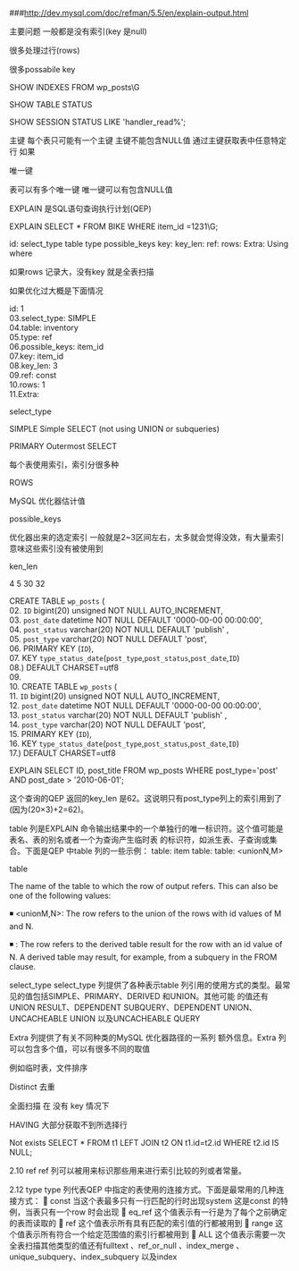 
###http://dev.mysql.com/doc/refman/5.5/en/explain-output.html

主要问题
一般都是没有索引(key 是null)

很多处理过行(rows)

很多possabile key


SHOW INDEXES FROM wp_posts\G

SHOW TABLE STATUS 

SHOW SESSION STATUS LIKE 'handler_read%';

主键
  每个表只可能有一个主键
  主键不能包含NULL值
  通过主键获取表中任意特定行
  如果

唯一键

  表可以有多个唯一键
  唯一键可以有包含NULL值
 



EXPLAIN 是SQL语句查询执行计划(QEP)




EXPLAIN SELECT * FROM BIKE WHERE item_id =1231\G;

id: 
select_type
table
type
possible_keys
key:
key_len:
ref:
rows:
Extra: Using where

如果rows 记录大，没有key 就是全表扫描





如果优化过大概是下面情况

id: 1  
03.select_type: SIMPLE  
04.table: inventory  
05.type: ref  
06.possible_keys: item_id  
07.key: item_id  
08.key_len: 3  
09.ref: const  
10.rows: 1  
11.Extra:  


select_type

SIMPLE Simple SELECT (not using UNION or subqueries) 

PRIMARY Outermost SELECT 



  


每个表使用索引，索引分很多种

ROWS

MySQL 优化器估计值




possible_keys

优化器出来的选定索引
一般就是2~3区间左右，太多就会觉得没效，有大量索引
意味这些索引没有被使用到


ken_len 

  4
  5
  30
  32

CREATE TABLE `wp_posts` (  
02. `ID` bigint(20) unsigned NOT NULL AUTO_INCREMENT,  
03. `post_date` datetime NOT NULL DEFAULT '0000-00-00 00:00:00',  
04. `post_status` varchar(20) NOT NULL DEFAULT 'publish' ,  
05. `post_type` varchar(20) NOT NULL DEFAULT 'post',  
06. PRIMARY KEY (`ID`),  
07. KEY `type_status_date`(`post_type`,`post_status`,`post_date`,`ID`)  
08.) DEFAULT CHARSET=utf8  
09.  
10. CREATE TABLE `wp_posts` (  
11. `ID` bigint(20) unsigned NOT NULL AUTO_INCREMENT,  
12. `post_date` datetime NOT NULL DEFAULT '0000-00-00 00:00:00',  
13. `post_status` varchar(20) NOT NULL DEFAULT 'publish' ,  
14. `post_type` varchar(20) NOT NULL DEFAULT 'post',  
15. PRIMARY KEY (`ID`),  
16. KEY `type_status_date`(`post_type`,`post_status`,`post_date`,`ID`)  
17.) DEFAULT CHARSET=utf8  


 EXPLAIN SELECT ID, post_title FROM wp_posts WHERE post_type='post' AND post_date > '2010-06-01';

这个查询的QEP 返回的key_len 是62。这说明只有post_type列上的索引用到了(因为(20×3)+2=62)。




table 列是EXPLAIN 命令输出结果中的一个单独行的唯一标识符。这个值可能是表名、表的别名或者一个为查询产生临时表
 的标识符，如派生表、子查询或集合。下面是QEP 中table 列的一些示例：
 table: item
 table: <derivedN>
 table: <unionN,M>

table 

The name of the table to which the row of output refers. This can also be one of the following values: 


◾ <unionM,N>: The row refers to the union of the rows with id values of M and N. 


◾ <derivedN>: The row refers to the derived table result for the row with an id value of N. A derived table may result, for example, from a subquery in the FROM clause. 



 select_type
 select_type 列提供了各种表示table 列引用的使用方式的类型。最常见的值包括SIMPLE、PRIMARY、DERIVED 和UNION。其他可能
 的值还有UNION RESULT、DEPENDENT SUBQUERY、DEPENDENT UNION、UNCACHEABLE UNION 以及UNCACHEABLE QUERY


Extra 列提供了有关不同种类的MySQL 优化器路径的一系列
 额外信息。Extra 列可以包含多个值，可以有很多不同的取值


 例如临时表，文件排序

Distinct 去重

全面扫描 在 没有 key 情况下


HAVING
 大部分获取不到所选择行


Not exists 
SELECT * FROM t1 LEFT JOIN t2 ON t1.id=t2.id
  WHERE t2.id IS NULL;


 2.10 ref
 ref 列可以被用来标识那些用来进行索引比较的列或者常量。



 2.12 type
 type 列代表QEP 中指定的表使用的连接方式。下面是最常用的几种连接方式：
  const 当这个表最多只有一行匹配的行时出现system 这是const 的特例，当表只有一个row 时会出现
  eq_ref 这个值表示有一行是为了每个之前确定的表而读取的
  ref 这个值表示所有具有匹配的索引值的行都被用到
  range 这个值表示所有符合一个给定范围值的索引行都被用到
  ALL 这个值表示需要一次全表扫描其他类型的值还有fulltext 、ref_or_null 、index_merge 、unique_subquery、index_subquery 以及index


